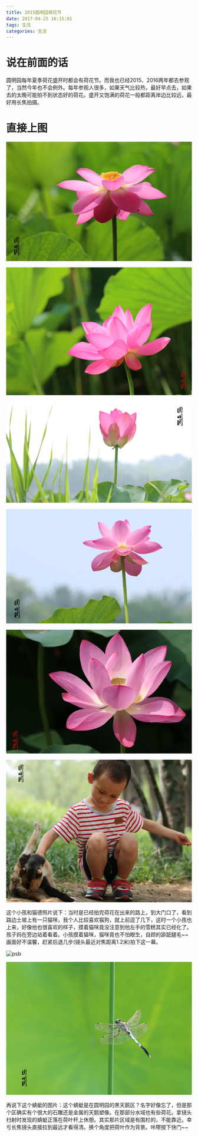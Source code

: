 ```yaml
---
title: 2015圆明园荷花节
date: 2017-04-25 16:15:01
tags: 生活
categories: 生活
---
```


# 说在前面的话

圆明园每年夏季荷花盛开时都会有荷花节。而我也已经2015、2016两年都去参观了，当然今年也不会例外。每年参观人很多，如果天气比较热，最好早点去，如果去的太晚可能拍不到状态好的荷花。盛开又饱满的荷花一般都距离岸边比较远，最好用长焦拍摄。

# 直接上图

![psb (2)](2015圆明园荷花节/psb2.jpeg)









![psb (3)](2015圆明园荷花节/psb3.jpeg)







![psb (4)](2015圆明园荷花节/psb4.jpeg)







![psb (5)](2015圆明园荷花节/psb5.jpeg)









![psb (6)](2015圆明园荷花节/psb6.jpeg)









![psb (7)](2015圆明园荷花节/psb7.jpeg)



这个小孩和猫德照片说下：当时是已经拍完荷花在出来的路上，到大门口了，看到路边土坡上有一只猫咪，我个人比较喜欢猫狗，就上前逗了几下，这时一个小孩也上来，好像他也很喜欢的样子，摸着猫咪竟没注意到他左手的雪糕其实已经化了。孩子妈在旁边站着看着。小孩摸着猫咪，猫咪竟也不怕眼生，自顾的舔舐腿毛~~画面好不温馨，赶紧后退几步(镜头最近对焦距离1.2米)拍下这一幕。







![psb](2015圆明园荷花节/psb.jpeg)











![psb (1)](2015圆明园荷花节/psb1.jpeg)



再说下这个蜻蜓的图片：这个蜻蜓是在圆明园的黑天鹅区？名字好像忘了，但是那个区确实有个很大的石雕还是金属的天鹅塑像。在那部分水域也有些荷花。拿镜头扫射时发现的蜻蜓正落在荷叶杆上休憩。其实那片区域是有围栏的，不能靠近。幸亏长焦镜头直接拉到最远才看得清。换个角度把荷叶作为背景。咔嚓按下快门~~







